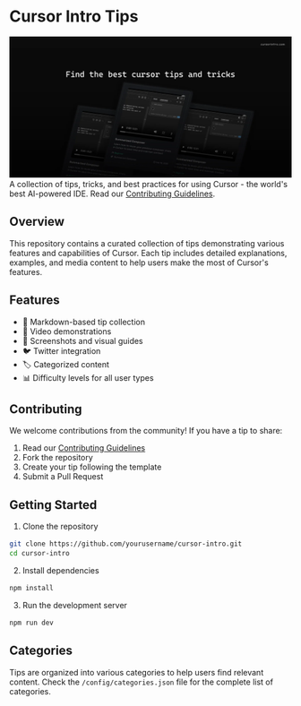 # Cursor Intro Tips

![Cursor Intro](./cursor-intro.webp)
A collection of tips, tricks, and best practices for using Cursor - the world's best AI-powered IDE.
Read our [Contributing Guidelines](CONTRIBUTING.md).

## Overview

This repository contains a curated collection of tips demonstrating various features and capabilities of Cursor. Each tip includes detailed explanations, examples, and media content to help users make the most of Cursor's features.

## Features

- 📝 Markdown-based tip collection
- 🎥 Video demonstrations
- 📸 Screenshots and visual guides
- 🐦 Twitter integration
- 🏷️ Categorized content
- 📊 Difficulty levels for all user types

## Contributing

We welcome contributions from the community! If you have a tip to share:

1. Read our [Contributing Guidelines](CONTRIBUTING.md)
2. Fork the repository
3. Create your tip following the template
4. Submit a Pull Request


## Getting Started

1. Clone the repository
```bash
git clone https://github.com/yourusername/cursor-intro.git
cd cursor-intro
```

2. Install dependencies
```bash
npm install
```

3. Run the development server
```bash
npm run dev
```


## Categories

Tips are organized into various categories to help users find relevant content. Check the `/config/categories.json` file for the complete list of categories.

